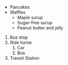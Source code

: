 * Pancakes 
* Waffles
   *  Maple surup
   *  Sugar-free surup
   *  Peanut butter and jelly

1. Bus stop
2. Ride home
   1. Car
   2. Bus
3. Transit Station
